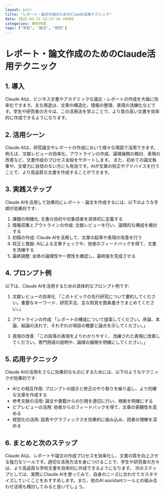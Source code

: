 ```yaml
---
layout: post
title: "レポート・論文作成のためのClaude活用テクニック"
date: 2025-03-11 13:37:24 +0900
categories: 資料作成
tags: ["学術", "論文", "研究"]
---
```


# レポート・論文作成のためのClaude活用テクニック

## 1. 導入
Claude AIは、ビジネス文書やアカデミックな論文・レポートの作成を大幅に効率化できます。主な用途は、文章の構造化、情報の整理、表現の洗練化などです。学生や研究者の方々は、この活用法を学ぶことで、より質の高い文書を効率的に作成できるようになります。

## 2. 活用シーン
Claude AIは、研究論文やレポートの作成において様々な場面で活用できます。例えば、文献レビューの効率化、アウトラインの作成、論理展開の検討、表現の改善など、文書作成のプロセス全般をサポートします。
また、初めての論文執筆や、文章力に自信のない方にも有効です。AIが文章の校正やアドバイスを行うことで、より高品質な文書を作成することができます。

## 3. 実践ステップ
Claude AIを活用して効果的にレポート・論文を作成するには、以下のような手順が効果的です:

1. 課題の明確化: 文書の目的や対象読者を具体的に定義する
2. 情報収集とアウトラインの作成: 文献レビューを行い、論理的な構成を検討する
3. 初稿の作成: Claude AIを活用して、文章の起草や表現の改善を行う
4. 校正と推敲: AIによる文章チェックや、他者のフィードバックを得て、文書を洗練する
5. 最終調整: 全体の論理性や一貫性を確認し、最終版を完成させる

## 4. プロンプト例
以下は、Claude AIを活用するための具体的なプロンプト例です:

1. 文献レビューの効率化
「このトピックの先行研究について要約してください。重要なキーワード、研究手法、主な知見を箇条書きでまとめてください。」

2. アウトラインの作成
「レポートの構成について提案してください。序論、本論、結論の流れで、それぞれの項目の概要と論点を示してください。」

3. 表現の改善
「この段落の表現をよりわかりやすく、洗練された表現に改善してください。専門用語の説明や、論理の展開を明確にしてください。」

## 5. 応用テクニック
Claude AIの活用をさらに効果的なものにするためには、以下のようなテクニックが効果的です:

- AIとの相互作用: プロンプトの提示と修正のやり取りを繰り返し、より的確な文章を作成する
- 参考文献の活用: 論文や書籍からの引用を適切に行い、根拠を明確にする
- ピアレビューの活用: 他者からのフィードバックを得て、文章の客観性を高める
- 視覚化の活用: 図表やグラフィックスを効果的に組み込み、読者の理解を深める

## 6. まとめと次のステップ
Claude AIは、レポートや論文の作成プロセスを効率化し、文書の質を向上させる強力なツールです。適切な活用方法を身につけることで、学生や研究者の方々は、より高品質な学術文書を効率的に作成できるようになります。
次のステップとしては、実際にClaude AIを使ってみて、自身のニーズに合わせてカスタマイズしていくことをおすすめします。また、他のAI assistantツールとの組み合わせ活用も検討してみると良いでしょう。
